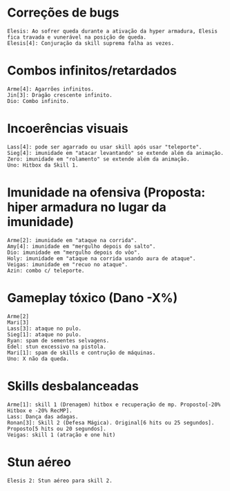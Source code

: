Correções de bugs
=================
	Elesis: Ao sofrer queda durante a ativação da hyper armadura, Elesis fica travada e vunerável na posição de queda.
	Elesis[4]: Conjuração da skill suprema falha as vezes.

Combos infinitos/retardados
===========================
	Arme[4]: Agarrões infinitos.
	Jin[3]: Dragão crescente infinito.
	Dio: Combo infinito.

Incoerências visuais
====================
	Lass[4]: pode ser agarrado ou usar skill após usar "teleporte".
	Sieg[4]: imunidade em "atacar levantando" se extende além da animação.
	Zero: imunidade em "rolamento" se extende além da animação.
	Uno: Hitbox da Skill 1.

Imunidade na ofensiva (Proposta: hiper armadura no lugar da imunidade)
======================================================================
	Arme[2]: imunidade em "ataque na corrida".
	Amy[4]: imunidade em "mergulho depois do salto".
	Dio: imunidade em "mergulho depois do vôo".
	Holy: imunidade em "ataque na corrida usando aura de ataque".
	Veigas: imunidade em "recuo no ataque".
	Azin: combo c/ teleporte.

Gameplay tóxico (Dano -X%)
==========================
	Arme[2]
	Mari[3]
	Lass[3]: ataque no pulo.
	Sieg[1]: ataque no pulo.
	Ryan: spam de sementes selvagens.
	Edel: stun excessivo na pistola.
	Mari[1]: spam de skills e contrução de máquinas.
	Uno: X não da queda.

Skills desbalanceadas
=====================
	Arme[1]: skill 1 (Drenagem) hitbox e recuperação de mp. Proposto[-20% Hitbox e -20% RecMP].
	Lass: Dança das adagas.
	Ronan[3]: Skill 2 (Defesa Mágica). Original[6 hits ou 25 segundos]. Proposto[5 hits ou 20 segundos].
	Veigas: skill 1 (atração e one hit)

Stun aéreo
==========
	Elesis 2: Stun aéreo para skill 2.
